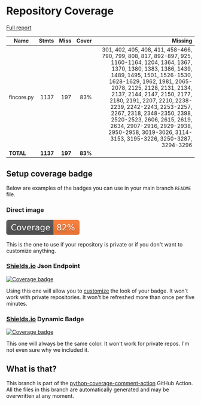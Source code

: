 # Repository Coverage

[Full report](https://htmlpreview.github.io/?https://github.com/inco-org/fincore/blob/python-coverage-comment-action-data/htmlcov/index.html)

| Name       |    Stmts |     Miss |   Cover |   Missing |
|----------- | -------: | -------: | ------: | --------: |
| fincore.py |     1137 |      197 |     83% |301, 402, 405, 408, 411, 458-466, 790, 799, 808, 817, 892-897, 925, 1160-1164, 1204, 1364, 1367, 1370, 1380, 1383, 1386, 1439, 1489, 1495, 1501, 1526-1530, 1628-1629, 1962, 1981, 2065-2078, 2125, 2128, 2131, 2134, 2137, 2144, 2147, 2150, 2177, 2180, 2191, 2207, 2210, 2238-2239, 2242-2243, 2253-2257, 2267, 2318, 2348-2350, 2398, 2520-2523, 2606, 2615, 2619, 2634, 2907-2916, 2929-2938, 2950-2958, 3019-3026, 3114-3153, 3195-3226, 3250-3287, 3294-3296 |
|  **TOTAL** | **1137** |  **197** | **83%** |           |


## Setup coverage badge

Below are examples of the badges you can use in your main branch `README` file.

### Direct image

[![Coverage badge](https://raw.githubusercontent.com/inco-org/fincore/python-coverage-comment-action-data/badge.svg)](https://htmlpreview.github.io/?https://github.com/inco-org/fincore/blob/python-coverage-comment-action-data/htmlcov/index.html)

This is the one to use if your repository is private or if you don't want to customize anything.

### [Shields.io](https://shields.io) Json Endpoint

[![Coverage badge](https://img.shields.io/endpoint?url=https://raw.githubusercontent.com/inco-org/fincore/python-coverage-comment-action-data/endpoint.json)](https://htmlpreview.github.io/?https://github.com/inco-org/fincore/blob/python-coverage-comment-action-data/htmlcov/index.html)

Using this one will allow you to [customize](https://shields.io/endpoint) the look of your badge.
It won't work with private repositories. It won't be refreshed more than once per five minutes.

### [Shields.io](https://shields.io) Dynamic Badge

[![Coverage badge](https://img.shields.io/badge/dynamic/json?color=brightgreen&label=coverage&query=%24.message&url=https%3A%2F%2Fraw.githubusercontent.com%2Finco-org%2Ffincore%2Fpython-coverage-comment-action-data%2Fendpoint.json)](https://htmlpreview.github.io/?https://github.com/inco-org/fincore/blob/python-coverage-comment-action-data/htmlcov/index.html)

This one will always be the same color. It won't work for private repos. I'm not even sure why we included it.

## What is that?

This branch is part of the
[python-coverage-comment-action](https://github.com/marketplace/actions/python-coverage-comment)
GitHub Action. All the files in this branch are automatically generated and may be
overwritten at any moment.